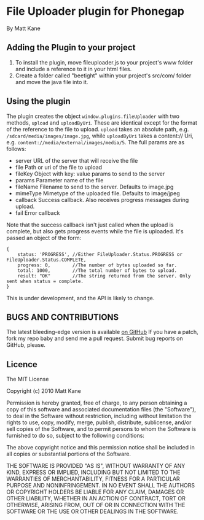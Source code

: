 # File Uploader plugin for Phonegap #
By Matt Kane

## Adding the Plugin to your project ##

1. To install the plugin, move fileuploader.js to your project's www folder and include a reference to it 
in your html files. 
2. Create a folder called "beetight" within your project's src/com/ folder and move the java file into it.

## Using the plugin ##
The plugin creates the object `window.plugins.fileUploader` with two methods, `upload` and `uploadByUri`. 
These are identical except for the format of the reference to the file to upload. `upload` takes an
absolute path, e.g. `/sdcard/media/images/image.jpg`, while `uploadByUri` takes a content:// Uri,
e.g. `content://media/external/images/media/5`.
The full params are as follows:

* server URL of the server that will receive the file
* file Path or uri of the file to upload
* fileKey Object with key: value params to send to the server
* params Parameter name of the file
* fileName Filename to send to the server. Defaults to image.jpg
* mimeType Mimetype of the uploaded file. Defaults to image/jpeg
* callback Success callback. Also receives progress messages during upload.
* fail Error callback

Note that the success callback isn't just called when the upload is complete, but also gets progress
events while the file is uploaded. It's passed an object of the form:

    {
        status: 'PROGRESS', //Either FileUploader.Status.PROGRESS or FileUploader.Status.COMPLETE,
        progress: 0,        //The number of bytes uploaded so far. 
        total: 1000,        //The total number of bytes to upload.
        result: "OK"        //The string returned from the server. Only sent when status = complete.
    }

This is under development, and the API is likely to change.        

	
## BUGS AND CONTRIBUTIONS ##
The latest bleeding-edge version is available [on GitHub](http://github.com/ascorbic/phonegap-plugins/tree/master/Android/)
If you have a patch, fork my repo baby and send me a pull request. Submit bug reports on GitHub, please.
	
## Licence ##

The MIT License

Copyright (c) 2010 Matt Kane

Permission is hereby granted, free of charge, to any person obtaining a copy
of this software and associated documentation files (the "Software"), to deal
in the Software without restriction, including without limitation the rights
to use, copy, modify, merge, publish, distribute, sublicense, and/or sell
copies of the Software, and to permit persons to whom the Software is
furnished to do so, subject to the following conditions:

The above copyright notice and this permission notice shall be included in
all copies or substantial portions of the Software.

THE SOFTWARE IS PROVIDED "AS IS", WITHOUT WARRANTY OF ANY KIND, EXPRESS OR
IMPLIED, INCLUDING BUT NOT LIMITED TO THE WARRANTIES OF MERCHANTABILITY,
FITNESS FOR A PARTICULAR PURPOSE AND NONINFRINGEMENT. IN NO EVENT SHALL THE
AUTHORS OR COPYRIGHT HOLDERS BE LIABLE FOR ANY CLAIM, DAMAGES OR OTHER
LIABILITY, WHETHER IN AN ACTION OF CONTRACT, TORT OR OTHERWISE, ARISING FROM,
OUT OF OR IN CONNECTION WITH THE SOFTWARE OR THE USE OR OTHER DEALINGS IN
THE SOFTWARE.




	